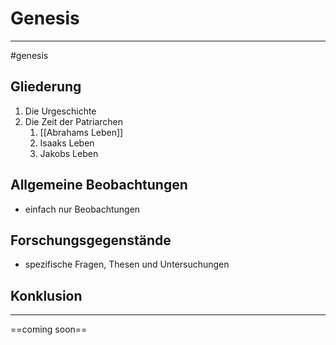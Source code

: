 # Genesis
---
#genesis

## Gliederung

1. Die Urgeschichte
2. Die Zeit der Patriarchen
	1. [[Abrahams Leben]]
	2. Isaaks Leben
	3. Jakobs Leben

## Allgemeine Beobachtungen

- einfach nur Beobachtungen

## Forschungsgegenstände

- spezifische Fragen, Thesen und Untersuchungen

## Konklusion
---
==coming soon==


